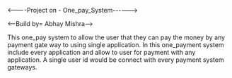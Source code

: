 
<----Project on - One_pay_System------>

<--Build by= Abhay Mishra-->

This one_pay system to allow the user that they can pay the money by any payment gate way to using single application. In this one_payment system include every application and allow to user for payment with any application. A single user id would be connect with every payment system gateways. 







